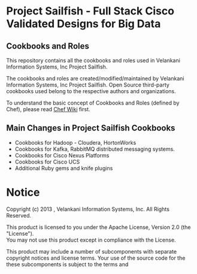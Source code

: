 # Project Sailfish - Full Stack Cisco Validated Designs for Big Data

## Cookbooks and Roles

This repository contains all the cookbooks and roles used in Velankani Information Systems, Inc Project Sailfish.

The cookbooks and roles are created/modified/maintained by Velankani Information Systems, Inc Project Sailfish. Open Source third-party cookbooks used belong to the respective authors and organizations. 

To understand the basic concept of Cookbooks and Roles (defined by Chef), please read [Chef Wiki](http://wiki.opscode.com/display/chef/Home) first.

## Main Changes in Project Sailfish Cookbooks

* Cookbooks for Hadoop - Cloudera, HortonWorks
* Cookbooks for Kafka, RabbitMQ distributed messaging systems.
* Cookbooks for Cisco Nexus Platforms
* Cookbooks for Cisco UCS
* Additional Ruby gems and knife plugins


# Notice
Copyright (c) 2013 , Velankani Information Systems, Inc. All Rights Reserved.

This product is licensed to you under the Apache License, Version 2.0 (the "License").  
You may not use this product except in compliance with the License.  

This product may include a number of subcomponents with
separate copyright notices and license terms. Your use of the source
code for the these subcomponents is subject to the terms and
